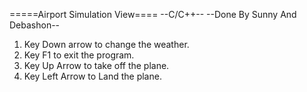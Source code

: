 =====Airport Simulation View====
--C/C++--
--Done By Sunny And Debashon--
1. Key Down arrow to change the weather.
2. Key F1 to exit the program.
3. Key Up Arrow to take off the plane.
4. Key Left Arrow to Land the plane.
